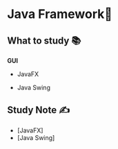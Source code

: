 # Java Framework🚀

## What to study 📚

**GUI**

- JavaFX	

- Java Swing

## Study Note ✍️

- [JavaFX]
- [Java Swing]

